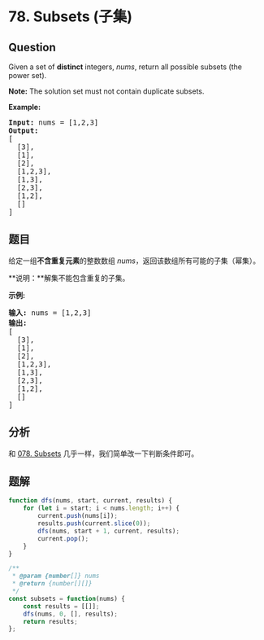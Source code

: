 # 78. Subsets (子集)

## Question

Given a set of **distinct** integers, _nums_, return all possible subsets (the power set).

**Note:** The solution set must not contain duplicate subsets.

**Example:**

<pre><strong>Input:</strong> nums = [1,2,3]
<strong>Output:</strong>
[
  [3],
&nbsp; [1],
&nbsp; [2],
&nbsp; [1,2,3],
&nbsp; [1,3],
&nbsp; [2,3],
&nbsp; [1,2],
&nbsp; []
]</pre>

## 题目

给定一组**不含重复元素**的整数数组 _nums_，返回该数组所有可能的子集（幂集）。

**说明：**解集不能包含重复的子集。

**示例:**

<pre><strong>输入:</strong> nums = [1,2,3]
<strong>输出:</strong>
[
  [3],
&nbsp; [1],
&nbsp; [2],
&nbsp; [1,2,3],
&nbsp; [1,3],
&nbsp; [2,3],
&nbsp; [1,2],
&nbsp; []
]</pre>

## 分析

和 [078. Subsets](./078.%20Subsets.md) 几乎一样，我们简单改一下判断条件即可。

## 题解

```javascript
function dfs(nums, start, current, results) {
    for (let i = start; i < nums.length; i++) {
        current.push(nums[i]);
        results.push(current.slice(0));
        dfs(nums, start + 1, current, results);
        current.pop();
    }
}

/**
 * @param {number[]} nums
 * @return {number[][]}
 */
const subsets = function(nums) {
    const results = [[]];
    dfs(nums, 0, [], results);
    return results;
};
```
